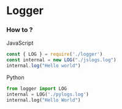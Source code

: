# Logger
###  How to ?  
JavaScript  
```js
const { LOG } = require('./logger')
const internal = new LOG("./jslogs.log")
internal.log("Hello world")
```

Python  
```python
from logger import LOG
internal = LOG('./pylogs.log')
internal.log("Hello World")
```